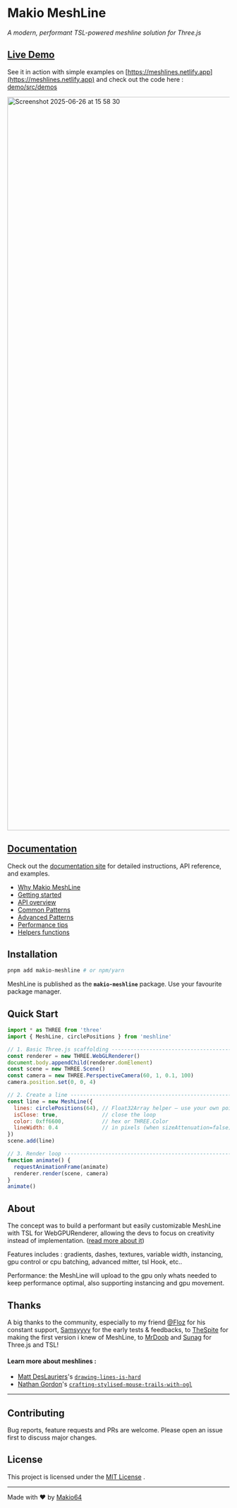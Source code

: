 # Makio MeshLine
*A modern, performant TSL-powered meshline solution for Three.js*

## [Live Demo](https://meshlines.netlify.app)

See it in action with simple examples on [https://meshlines.netlify.app](https://meshlines.netlify.app) and check out the code here : [demo/src/demos](https://github.com/Makio64/Meshline/tree/main/demo/src/demos)

<img width="1661" alt="Screenshot 2025-06-26 at 15 58 30" src="https://github.com/user-attachments/assets/deb1ccd7-46a9-4be0-8f07-280c21aafe81" />

## [Documentation](https://meshlines-docs.netlify.app)
Check out the [documentation site](https://meshlines-docs.netlify.app/) for detailed instructions, API reference, and examples.
- [Why Makio MeshLine](https://meshlines-docs.netlify.app/why-makio-meshline.html)
- [Getting started](https://meshlines-docs.netlify.app/why-makio-meshline.html)
- [API overview](https://meshlines-docs.netlify.app/api.html)
- [Common Patterns](https://meshlines-docs.netlify.app/common-patterns.html)
- [Advanced Patterns](https://meshlines-docs.netlify.app/advanced-patterns.html)
- [Performance tips](https://meshlines-docs.netlify.app/performance.html)
- [Helpers functions](https://meshlines-docs.netlify.app/helpers.html)

## Installation

```bash
pnpm add makio-meshline # or npm/yarn
```

MeshLine is published as the **`makio-meshline`** package.  Use your favourite package manager.

## Quick Start

```javascript
import * as THREE from 'three'
import { MeshLine, circlePositions } from 'meshline'

// 1. Basic Three.js scaffolding ------------------------------------------------
const renderer = new THREE.WebGLRenderer()
document.body.appendChild(renderer.domElement)
const scene = new THREE.Scene()
const camera = new THREE.PerspectiveCamera(60, 1, 0.1, 100)
camera.position.set(0, 0, 4)

// 2. Create a line -------------------------------------------------------------
const line = new MeshLine({
  lines: circlePositions(64), // Float32Array helper – use your own points too
  isClose: true,              // close the loop
  color: 0xff6600,            // hex or THREE.Color
  lineWidth: 0.4              // in pixels (when sizeAttenuation=false)
})
scene.add(line)

// 3. Render loop ---------------------------------------------------------------
function animate() {
  requestAnimationFrame(animate)
  renderer.render(scene, camera)
}
animate()
```

## About

The concept was to build a performant but easily customizable MeshLine with TSL for WebGPURenderer, allowing the devs to focus on creativity instead of implementation.  ([read more about it](https://meshlines-docs.netlify.app/why-makio-meshline.html))

Features includes : gradients, dashes, textures, variable width, instancing, gpu control or cpu batching, advanced mitter, tsl Hook, etc..

Performance: the MeshLine will upload to the gpu only whats needed to keep performance optimal, also supporting instancing and gpu movement.

## Thanks

A big thanks to the community, especially to my friend [@Floz](https://x.com/florianzumbrunn) for his constant support, [Samsyyyy](https://x.com/Samsyyyy) for the early tests & feedbacks, to [TheSpite](https://x.com/thespite) for making the first version i knew of MeshLine, to [MrDoob](https://x.com/mrdoob) and [Sunag](https://x.com/sea3dformat) for Three.js and TSL!

#### Learn more about meshlines : 
- [Matt DesLauriers](https://github.com/mattdesl)'s [`drawing-lines-is-hard`](https://mattdesl.svbtle.com/drawing-lines-is-hard)
- [Nathan Gordon](https://x.com/gordonnl)'s [`crafting-stylised-mouse-trails-with-ogl`](https://tympanus.net/codrops/2019/09/24/crafting-stylised-mouse-trails-with-ogl/)

---

## Contributing

Bug reports, feature requests and PRs are welcome. Please open an issue first to discuss major changes.

## License

This project is licensed under the [MIT License](./LICENSE) . 

---

Made with ❤️ by [Makio64](https://x.com/makio64)
